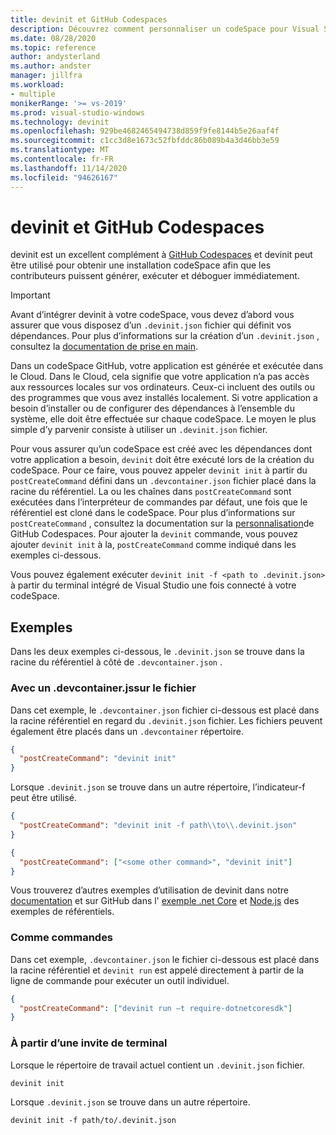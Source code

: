 ```yaml
---
title: devinit et GitHub Codespaces
description: Découvrez comment personnaliser un codeSpace pour Visual Studio à l’aide de devinit.
ms.date: 08/28/2020
ms.topic: reference
author: andysterland
ms.author: andster
manager: jillfra
ms.workload:
- multiple
monikerRange: '>= vs-2019'
ms.prod: visual-studio-windows
ms.technology: devinit
ms.openlocfilehash: 929be4682465494738d859f9fe8144b5e26aaf4f
ms.sourcegitcommit: c1cc3d8e1673c52fbfddc86b089b4a3d46bb3e59
ms.translationtype: MT
ms.contentlocale: fr-FR
ms.lasthandoff: 11/14/2020
ms.locfileid: "94626167"
---
```

# <a name="devinit-and-github-codespaces"></a>devinit et GitHub Codespaces

devinit est un excellent complément à [GitHub Codespaces](https://github.com/features/codespaces) et devinit peut être utilisé pour obtenir une installation codeSpace afin que les contributeurs puissent générer, exécuter et déboguer immédiatement.

> [!IMPORTANT]
> Avant d’intégrer devinit à votre codeSpace, vous devez d’abord vous assurer que vous disposez d’un `.devinit.json` fichier qui définit vos dépendances. Pour plus d’informations sur la création d’un `.devinit.json` , consultez la [documentation de prise en main](getting-started-with-devinit.md).

Dans un codeSpace GitHub, votre application est générée et exécutée dans le Cloud. Dans le Cloud, cela signifie que votre application n’a pas accès aux ressources locales sur vos ordinateurs. Ceux-ci incluent des outils ou des programmes que vous avez installés localement. Si votre application a besoin d’installer ou de configurer des dépendances à l’ensemble du système, elle doit être effectuée sur chaque codeSpace. Le moyen le plus simple d’y parvenir consiste à utiliser un `.devinit.json` fichier.

Pour vous assurer qu’un codeSpace est créé avec les dépendances dont votre application a besoin, `devinit` doit être exécuté lors de la création du codeSpace. Pour ce faire, vous pouvez appeler `devinit init` à partir du `postCreateCommand` défini dans un `.devcontainer.json` fichier placé dans la racine du référentiel. La ou les chaînes dans `postCreateCommand` sont exécutées dans l’interpréteur de commandes par défaut, une fois que le référentiel est cloné dans le codeSpace. Pour plus d’informations sur `postCreateCommand` , consultez la documentation sur la [personnalisation](https://docs.github.com/github/developing-online-with-codespaces/configuring-codespaces-for-your-project)de GitHub Codespaces. Pour ajouter la `devinit` commande, vous pouvez ajouter `devinit init` à la, `postCreateCommand` comme indiqué dans les exemples ci-dessous.

Vous pouvez également exécuter `devinit init -f <path to .devinit.json>` à partir du terminal intégré de Visual Studio une fois connecté à votre codeSpace.

## <a name="examples"></a>Exemples

Dans les deux exemples ci-dessous, le `.devinit.json` se trouve dans la racine du référentiel à côté de `.devcontainer.json` .

### <a name="with-a-devcontainerjson-file"></a>Avec un .devcontainer.jssur le fichier

Dans cet exemple, le `.devcontainer.json` fichier ci-dessous est placé dans la racine référentiel en regard du `.devinit.json` fichier. Les fichiers peuvent également être placés dans un `.devcontainer` répertoire.

```json
{
  "postCreateCommand": "devinit init"
}
```

Lorsque `.devinit.json` se trouve dans un autre répertoire, l’indicateur-f peut être utilisé.

```json
{
  "postCreateCommand": "devinit init -f path\\to\\.devinit.json"
}

```

```json
{
  "postCreateCommand": ["<some other command>", "devinit init"]
}
```

Vous trouverez d’autres exemples d’utilisation de devinit dans notre [documentation](sample-all-tool.md) et sur GitHub dans l' [exemple .net Core](https://github.com/microsoft/devinit-example-dotnet-core) et [Node.js](https://github.com/microsoft/devinit-example-nodejs) des exemples de référentiels.

### <a name="as-commands"></a>Comme commandes

Dans cet exemple, `.devcontainer.json` le fichier ci-dessous est placé dans la racine référentiel et `devinit run` est appelé directement à partir de la ligne de commande pour exécuter un outil individuel.  

```json
{
  "postCreateCommand": ["devinit run –t require-dotnetcoresdk"]
}
```

### <a name="from-a-terminal-prompt"></a>À partir d’une invite de terminal

Lorsque le répertoire de travail actuel contient un `.devinit.json` fichier.

```console
devinit init
```

Lorsque `.devinit.json` se trouve dans un autre répertoire.

```console
devinit init -f path/to/.devinit.json
```
